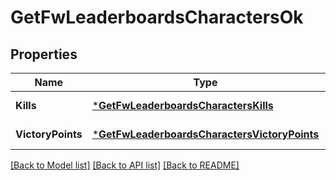# GetFwLeaderboardsCharactersOk

## Properties
Name | Type | Description | Notes
------------ | ------------- | ------------- | -------------
**Kills** | [***GetFwLeaderboardsCharactersKills**](get_fw_leaderboards_characters_kills.md) |  | [default to null]
**VictoryPoints** | [***GetFwLeaderboardsCharactersVictoryPoints**](get_fw_leaderboards_characters_victory_points.md) |  | [default to null]

[[Back to Model list]](../README.md#documentation-for-models) [[Back to API list]](../README.md#documentation-for-api-endpoints) [[Back to README]](../README.md)


